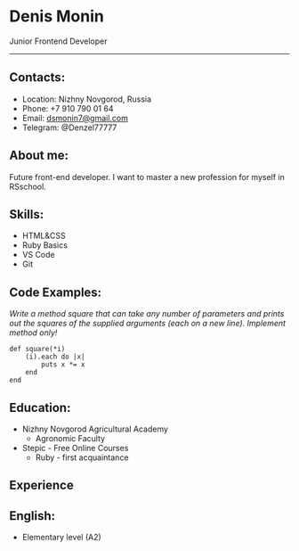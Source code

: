 # Denis Monin
Junior Frontend Developer
***

## Contacts:
* Location: Nizhny Novgorod, Russia
* Phone: +7 910 790 01 64
* Email: dsmonin7@gmail.com
* Telegram: @Denzel77777

## About me: 
Future front-end developer. I want to master a new profession for myself in RSschool.

## Skills:
* HTML&CSS
* Ruby Basics
* VS Code
* Git

## Code Examples:
*Write a method square that can take any number of parameters and prints out the squares of the supplied arguments (each on a new line).
Implement method only!*
```
def square(*i)
    (i).each do |x|
        puts x *= x
    end
end
```
## Education:
* Nizhny Novgorod Agricultural Academy
    + Agronomic Faculty
* Stepic - Free Online Courses
    + Ruby - first acquaintance

## Experience

## English:
* Elementary level (A2)
